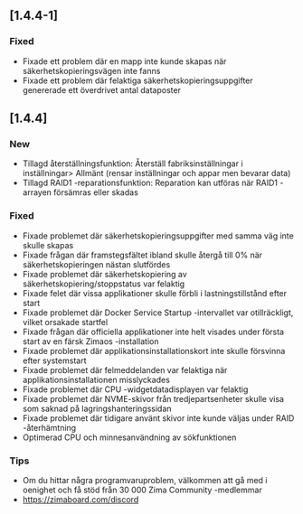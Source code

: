 ## [1.4.4-1]
### Fixed
- Fixade ett problem där en mapp inte kunde skapas när säkerhetskopieringsvägen inte fanns
- Fixade ett problem där felaktiga säkerhetskopieringsuppgifter genererade ett överdrivet antal dataposter
## [1.4.4]
### New
- Tillagd återställningsfunktion: Återställ fabriksinställningar i inställningar> Allmänt (rensar inställningar och appar men bevarar data)
- Tillagd RAID1 -reparationsfunktion: Reparation kan utföras när RAID1 -arrayen försämras eller skadas
### Fixed
- Fixade problemet där säkerhetskopieringsuppgifter med samma väg inte skulle skapas
- Fixade frågan där framstegsfältet ibland skulle återgå till 0% när säkerhetskopieringen nästan slutfördes
- Fixade problemet där säkerhetskopiering av säkerhetskopiering/stoppstatus var felaktig
- Fixade felet där vissa applikationer skulle förbli i lastningstillstånd efter start
- Fixade problemet där Docker Service Startup -intervallet var otillräckligt, vilket orsakade startfel
- Fixade frågan där officiella applikationer inte helt visades under första start av en färsk Zimaos -installation
- Fixade problemet där applikationsinstallationskort inte skulle försvinna efter systemstart
- Fixade problemet där felmeddelanden var felaktiga när applikationsinstallationen misslyckades
- Fixade problemet där CPU -widgetdatadisplayen var felaktig
- Fixade problemet där NVME-skivor från tredjepartsenheter skulle visa som saknad på lagringshanteringssidan
- Fixade problemet där tidigare använt skivor inte kunde väljas under RAID -återhämtning
- Optimerad CPU och minnesanvändning av sökfunktionen
### Tips
- Om du hittar några programvaruproblem, välkommen att gå med i oenighet och få stöd från 30 000 Zima Community -medlemmar
- <a href = "https://zimaboard.com/discord" Target = "_ blank" style = "Color: Blue"> https://zimaboard.com/discord </a>
